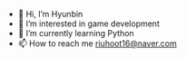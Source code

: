 - 👋 Hi, I’m Hyunbin
- 👀 I’m interested in game development
- 🌱 I’m currently learning Python
- 📫 How to reach me riuhoot16@naver.com

<!---
harrybutter/harrybutter is a ✨ special ✨ repository because its `README.md` (this file) appears on your GitHub profile.
You can click the Preview link to take a look at your changes.
--->
